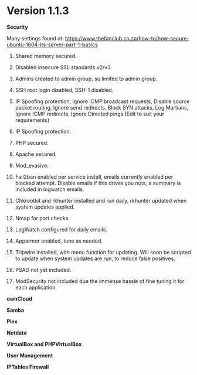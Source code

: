 # **Version 1.1.3**

**Security**

Many settings found at: https://www.thefanclub.co.za/how-to/how-secure-ubuntu-1604-lts-server-part-1-basics

1) Shared memory secured.

2) Disabled insecure SSL standards v2/v3.

3) Admins created to admin group, su limited to admin group.

4) SSH root login disabled, SSH-1 disabled.

5) IP Spoofing protection, Ignore ICMP broadcast requests, Disable source packet routing, Ignore send redirects, Block SYN attacks, Log Martians, Ignore ICMP redirects, Ignore Directed pings (Edit to suit your requirements)

6) IP Spoofing protection.

7) PHP secured.

8) Apache secured.

9) Mod_evasive.

10) Fail2ban enabled per service install, emails currently enabled per blocked attempt. Disable emails if this drives you nuts, a summary is included in logwatch emails.

11) Chkrootkit and rkhunter installed and run daily, rkhunter updated when system updates applied.

12) Nmap for port checks.

13) LogWatch configured for daily emails.

14) Apparmor enabled, tune as needed.

15) Tripwire installed, with menu function for updating. Will soon be scripted to update when system updates are run, to reduce false positives.

16) PSAD not yet included.

17) ModSecurity not included due the immense hassle of fine tuning it for each application.


**ownCloud**


**Samba**


**Plex**


**Netdata**


**VirtualBox and PHPVirtualBox**


**User Management**


**IPTables Firewall**


